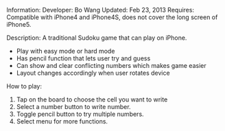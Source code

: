 Information:
Developer: Bo Wang
Updated: Feb 23, 2013
Requires: Compatible with iPhone4 and iPhone4S, does not cover the long screen of iPhone5.

Description:
A traditional Sudoku game that can play on iPhone. 
- Play with easy mode or hard mode
- Has pencil function that lets user try and guess
- Can show and clear conflicting numbers which makes game easier
- Layout changes accordingly when user rotates device

How to play:
1. Tap on the board to choose the cell you want to write
2. Select a number button to write number.
3. Toggle pencil button to try multiple numbers.
4. Select menu for more functions.